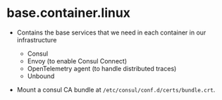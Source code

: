 # base.container.linux

* Contains the base services that we need in each container in our infrastructure
  * Consul
  * Envoy (to enable Consul Connect)
  * OpenTelemetry agent (to handle distributed traces)
  * Unbound



* Mount a consul CA bundle at `/etc/consul/conf.d/certs/bundle.crt`.
